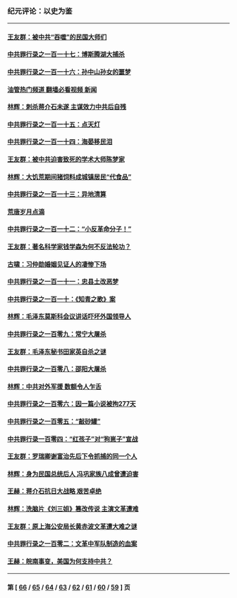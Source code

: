 ### 纪元评论：以史为鉴
---
#### [王友群：被中共“吞噬”的民国大师们](../../pages/nsc1028/n13942620.md?03060330) 
#### [中共罪行录之一百一十七：博斯腾湖大捕杀](../../pages/nsc1028/n13939864.md?03060330) 
#### [中共罪行录之一百一十六：孙中山孙女的噩梦](../../pages/nsc1028/n13937214.md?03060330) 
#### [油管热门频道 翻墙必看视频 新闻](ok?03060330)
#### [林辉：刺杀蒋介石未遂 主谋效力中共后自残](../../pages/nsc1028/n13935457.md?03060330) 
#### [中共罪行录之一百一十五：点天灯](../../pages/nsc1028/n13935336.md?03060330) 
#### [中共罪行录之一百一十四：海晏移民泪](../../pages/nsc1028/n13934634.md?03060330) 
#### [王友群：被中共迫害致死的学术大师陈梦家](../../pages/nsc1028/n13932885.md?03060330) 
#### [林辉：大饥荒期间猪饲料成城镇居民“代食品”](../../pages/nsc1028/n13933558.md?03060330) 
#### [中共罪行录之一百一十三：异地清算](../../pages/nsc1028/n13930716.md?03060330) 
#### [荒唐岁月点滴](../../pages/nsc1028/n13931451.md?03060330) 
#### [中共罪行录之一百一十二：“小反革命分子！”](../../pages/nsc1028/n13926295.md?03060330) 
#### [王友群：著名科学家钱学森为何不反法轮功？](../../pages/nsc1028/n13923607.md?03060330) 
#### [古啸：习仲勋婚姻见证人的凄惨下场](../../pages/nsc1028/n13923826.md?03060330) 
#### [中共罪行录之一百一十一：忠县土改恶梦](../../pages/nsc1028/n13923119.md?03060330) 
#### [中共罪行录之一百一十：《知青之歌》案](../../pages/nsc1028/n13920732.md?03060330) 
#### [林辉：毛泽东莫斯科会议讲话吓坏外国领导人](../../pages/nsc1028/n13917931.md?03060330) 
#### [中共罪行录之一百零九：常宁大屠杀](../../pages/nsc1028/n13917366.md?03060330) 
#### [王友群：毛泽东秘书田家英自杀之谜](../../pages/nsc1028/n13916918.md?03060330) 
#### [中共罪行录之一百零八：邵阳大屠杀](../../pages/nsc1028/n13916622.md?03060330) 
#### [林辉：中共对外军援 数额令人乍舌](../../pages/nsc1028/n13914615.md?03060330) 
#### [中共罪行录之一百零六：因一篇小说被拘277天](../../pages/nsc1028/n13913548.md?03060330) 
#### [中共罪行录之一百零五：“敲砂罐”](../../pages/nsc1028/n13912910.md?03060330) 
#### [中共罪行录一百零四：“红孩子”对“狗崽子”宣战](../../pages/nsc1028/n13908811.md?03060330) 
#### [王友群：罗瑞卿谢富治先后下令抓捕的同一个人](../../pages/nsc1028/n13907857.md?03060330) 
#### [林辉：身为民国总统后人 冯巩家族八成曾遭迫害](../../pages/nsc1028/n13907756.md?03060330) 
#### [王赫：蒋介石抗日大战略 艰苦卓绝](../../pages/nsc1028/n13904249.md?03060330) 
#### [林辉：洗脑片《刘三姐》篡改传说 主演文革遭难](../../pages/nsc1028/n13899238.md?03060330) 
#### [王友群：原上海公安局长黄赤波文革遭大难之谜](../../pages/nsc1028/n13898139.md?03060330) 
#### [中共罪行录之一百零二：文革中军队制造的血案](../../pages/nsc1028/n13897782.md?03060330) 
#### [王赫：皖南事变，美国为何支持中共？](../../pages/nsc1028/n13897035.md?03060330) 

---
#### 第 [ [66](./66.md?03060330) / [65](./65.md?03060330) / [64](./64.md?03060330) / [63](./63.md?03060330) / [62](./62.md?03060330) / [61](./61.md?03060330) / [60](./60.md?03060330) / [59](./59.md?03060330) ] 页

